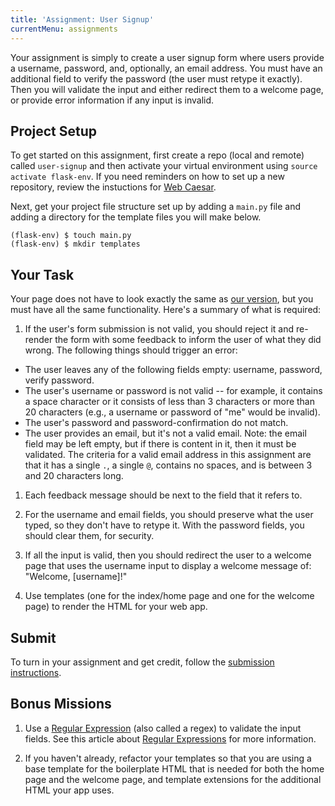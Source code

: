 ```yaml
---
title: 'Assignment: User Signup'
currentMenu: assignments
---
```


Your assignment is simply to create a user signup form where users provide a username, password, and, optionally, an email address. You must have an additional field to verify the password (the user must retype it exactly). Then you will validate the input and either redirect them to a welcome page, or provide error information if any input is invalid.

## Project Setup

To get started on this assignment, first create a repo (local and remote) called `user-signup` and then activate your virtual environment using `source activate flask-env`. If you need reminders on how to set up a new repository, review the instuctions for [Web Caesar](../web-caesar/#git-repository-setup).

Next, get your project file structure set up by adding a `main.py` file and adding a directory for the template files you will make below.

```nohighlight
(flask-env) $ touch main.py
(flask-env) $ mkdir templates
```

## Your Task

Your page does not have to look exactly the same as [our version][signup-example], but you must have all the same functionality. Here's a summary of what is required:

1. If the user's form submission is not valid, you should reject it and re-render the form with some feedback to inform the user of what they did wrong. The following things should trigger an error:
  - The user leaves any of the following fields empty: username, password, verify password.
  - The user's username or password is not valid -- for example, it contains a space character or it consists of less than 3 characters or more than 20 characters (e.g., a username or password of "me" would be invalid). 
  - The user's password and password-confirmation do not match.
  - The user provides an email, but it's not a valid email. Note: the email field may be left empty, but if there is content in it, then it must be validated. The criteria for a valid email address in this assignment are that it has a single `.`, a single `@`, contains no spaces, and is between 3 and 20 characters long.

1. Each feedback message should be next to the field that it refers to.

1. For the username and email fields, you should preserve what the user typed, so they don't have to retype it. With the password fields, you should clear them, for security.

1. If all the input is valid, then you should redirect the user to a welcome page that uses the username input to display a welcome message of: "Welcome, [username]!"

1. Use templates (one for the index/home page and one for the welcome page) to render the HTML for your web app.

## Submit

To turn in your assignment and get credit, follow the [submission instructions][submission-instructions].

## Bonus Missions

1. Use a [Regular Expression](https://docs.python.org/3/library/re.html) (also called a regex) to validate the input fields. See this article about [Regular Expressions](https://en.wikipedia.org/wiki/Regular_expression) for more information.

2. If you haven't already, refactor your templates so that you are using a base template for the boilerplate HTML that is needed for both the home page and the welcome page, and template extensions for the additional HTML your app uses.


[signup-example]: https://launchcode-demos.appspot.com/signup
[submission-instructions]: ../
